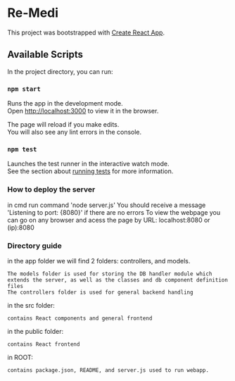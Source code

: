 # Re-Medi

This project was bootstrapped with [Create React App](https://github.com/facebook/create-react-app).

## Available Scripts

In the project directory, you can run:

### `npm start`

Runs the app in the development mode.\
Open [http://localhost:3000](http://localhost:3000) to view it in the browser.

The page will reload if you make edits.\
You will also see any lint errors in the console.

### `npm test`

Launches the test runner in the interactive watch mode.\
See the section about [running tests](https://facebook.github.io/create-react-app/docs/running-tests) for more information.

### How to deploy the server

in cmd run command 'node server.js'
You should receive a message 'Listening to port: {8080}' if there are no errors
To view the webpage you can go on any browser and acess the page by URL: localhost:8080 or (ip):8080

### Directory guide

in the app folder we will find 2 folders: controllers, and models.

	The models folder is used for storing the DB handler module which extends the server, as well as the classes and db component definition files
	The controllers folder is used for general backend handling

in the src folder:
	
	contains React components and general frontend

in the public folder:

	contains React frontend

in ROOT:

	contains package.json, README, and server.js used to run webapp.
